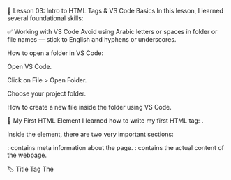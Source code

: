 📝 Lesson 03: Intro to HTML Tags & VS Code Basics
In this lesson, I learned several foundational skills:

✅ Working with VS Code
Avoid using Arabic letters or spaces in folder or file names — stick to English and hyphens or underscores.

How to open a folder in VS Code:

Open VS Code.

Click on File > Open Folder.

Choose your project folder.

How to create a new file inside the folder using VS Code.

🧱 My First HTML Element
I learned how to write my first HTML tag: <html>.

Inside the <html> element, there are two very important sections:

<head>: contains meta information about the page.

<body>: contains the actual content of the webpage.

🏷️ Title Tag
The <title> tag is placed inside the <head>.

It defines the name of the page that appears on the browser tab.

<html> 
  <head>
    <title>Book Store</title>
  </head>
  <body></body>
</html>
